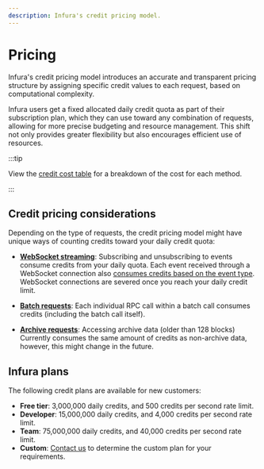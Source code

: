 ```yaml
---
description: Infura's credit pricing model.
---
```


# Pricing

Infura's credit pricing model introduces an accurate and transparent pricing structure by assigning
specific credit values to each request, based on computational complexity.

Infura users get a fixed allocated daily credit quota as part of their subscription plan, which they can
use toward any combination of requests, allowing for more precise budgeting and resource management.
This shift not only provides greater flexibility but also encourages efficient use of resources.

:::tip

View the [credit cost table](credit-cost.mdx) for a breakdown of the cost for each method.

:::

## Credit pricing considerations

Depending on the type of requests, the credit pricing model might have unique ways of counting
credits toward your daily credit quota:

- [**WebSocket streaming**](../../concepts/websockets.md#pricing): Subscribing and unsubscribing to events consume credits from your
    daily quota. Each event received through a WebSocket connection also
    [consumes credits based on the event type](credit-cost.mdx#subscription-events).
    WebSocket connections are severed once you reach your daily credit limit.

- [**Batch requests**](../../how-to/make-batch-requests.md): Each individual RPC call
    within a batch call consumes credits (including the batch call itself).

- [**Archive requests**](../../concepts/archive-data.md): Accessing archive data (older than 128 blocks)
    Currently consumes the same amount of credits as non-archive data, however, this might change in the future.

## Infura plans

The following credit plans are available for new customers:

- **Free tier**: 3,000,000 daily credits, and 500 credits per second rate limit.
- **Developer**: 15,000,000 daily credits, and 4,000 credits per second rate limit.
- **Team**: 75,000,000 daily credits, and 40,000 credits per second rate limit.
- **Custom**: [Contact us](https://www.infura.io/contact) to determine the custom plan for your requirements.
